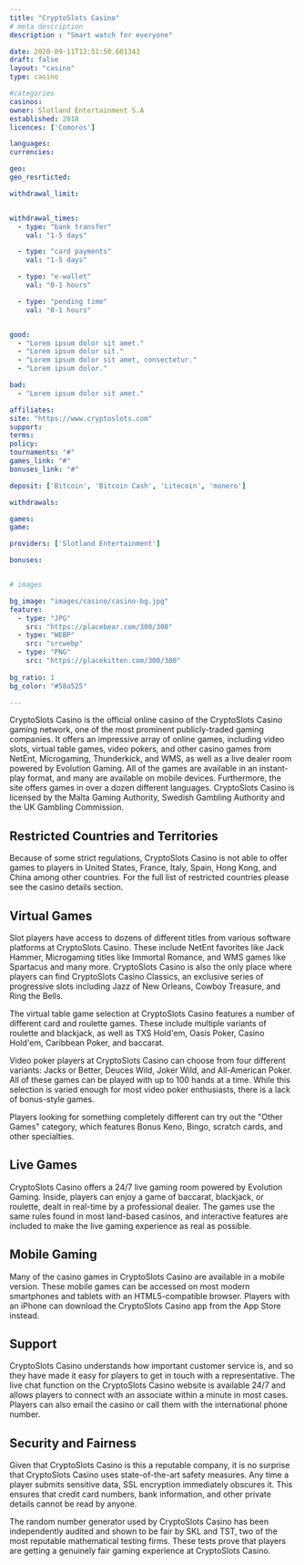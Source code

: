 ```yaml
---
title: "CryptoSlots Casino"
# meta description
description : "Smart watch for everyone"

date: 2020-09-11T12:51:50.601343
draft: false
layout: "casino" 
type: casino

#categories
casinos: 
owner: Slotland Entertainment S.A
established: 2018
licences: ['Comoros']

languages: 
currencies: 

geo: 
geo_resrticted: 

withdrawal_limit:


withdrawal_times:
  - type: "bank transfer"
    val: "1-5 days"

  - type: "card payments"
    val: "1-5 days"

  - type: "e-wallet"
    val: "0-1 hours"

  - type: "pending time"
    val: "0-1 hours"


good:
  - "Lorem ipsum dolor sit amet."
  - "Lorem ipsum dolor sit."
  - "Lorem ipsum dolor sit amet, consectetur."
  - "Lorem ipsum dolor."

bad:
  - "Lorem ipsum dolor sit amet."

affiliates: 
site: "https://www.cryptoslots.com"
support: 
terms:
policy:
tournaments: "#"
games_link: "#"
bonuses_link: "#"

deposit: ['Bitcoin', 'Bitcoin Cash', 'Litecoin', 'monero']

withdrawals: 

games: 
game:

providers: ['Slotland Entertainment']

bonuses:


# images

bg_image: "images/casino/casino-bg.jpg"  
feature:
  - type: "JPG" 
    src: "https://placebear.com/300/300"
  - type: "WEBP"
    src: "srcwebp"
  - type: "PNG"
    src: "https://placekitten.com/300/300"  
 
bg_ratio: 1 
bg_color: "#58a525"  

---
```


CryptoSlots Casino is the official online casino of the CryptoSlots Casino gaming network, one of the most prominent publicly-traded gaming companies. It offers an impressive array of online games, including video slots, virtual table games, video pokers, and other casino games from NetEnt, Microgaming, Thunderkick, and WMS, as well as a live dealer room powered by Evolution Gaming. All of the games are available in an instant-play format, and many are available on mobile devices. Furthermore, the site offers games in over a dozen different languages. CryptoSlots Casino is licensed by the Malta Gaming Authority, Swedish Gambling Authority and the UK Gambling Commission.

## Restricted Countries and Territories
Because of some strict regulations, CryptoSlots Casino is not able to offer games to players in United States, France, Italy, Spain, Hong Kong, and China among other countries. For the full list of restricted countries please see the casino details section.

## Virtual Games
Slot players have access to dozens of different titles from various software platforms at CryptoSlots Casino. These include NetEnt favorites like Jack Hammer, Microgaming titles like Immortal Romance, and WMS games like Spartacus and many more. CryptoSlots Casino is also the only place where players can find CryptoSlots Casino Classics, an exclusive series of progressive slots including Jazz of New Orleans, Cowboy Treasure, and Ring the Bells.

The virtual table game selection at CryptoSlots Casino features a number of different card and roulette games. These include multiple variants of roulette and blackjack, as well as TXS Hold'em, Oasis Poker, Casino Hold'em, Caribbean Poker, and baccarat.

Video poker players at CryptoSlots Casino can choose from four different variants: Jacks or Better, Deuces Wild, Joker Wild, and All-American Poker. All of these games can be played with up to 100 hands at a time. While this selection is varied enough for most video poker enthusiasts, there is a lack of bonus-style games.

Players looking for something completely different can try out the "Other Games" category, which features Bonus Keno, Bingo, scratch cards, and other specialties.

## Live Games
CryptoSlots Casino offers a 24/7 live gaming room powered by Evolution Gaming. Inside, players can enjoy a game of baccarat, blackjack, or roulette, dealt in real-time by a professional dealer. The games use the same rules found in most land-based casinos, and interactive features are included to make the live gaming experience as real as possible.

## Mobile Gaming
Many of the casino games in CryptoSlots Casino are available in a mobile version. These mobile games can be accessed on most modern smartphones and tablets with an HTML5-compatible browser. Players with an iPhone can download the CryptoSlots Casino app from the App Store instead.

## Support
CryptoSlots Casino understands how important customer service is, and so they have made it easy for players to get in touch with a representative. The live chat function on the CryptoSlots Casino website is available 24/7 and allows players to connect with an associate within a minute in most cases. Players can also email the casino or call them with the international phone number.

## Security and Fairness
Given that CryptoSlots Casino is this a reputable company, it is no surprise that CryptoSlots Casino uses state-of-the-art safety measures. Any time a player submits sensitive data, SSL encryption immediately obscures it. This ensures that credit card numbers, bank information, and other private details cannot be read by anyone.

The random number generator used by CryptoSlots Casino has been independently audited and shown to be fair by SKL and TST, two of the most reputable mathematical testing firms. These tests prove that players are getting a genuinely fair gaming experience at CryptoSlots Casino.